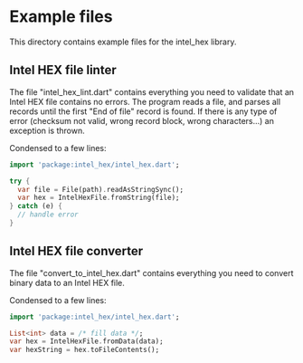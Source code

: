 # Example files

This directory contains example files for the intel_hex library.

## Intel HEX file linter

The file "intel_hex_lint.dart" contains everything you need to validate that
an Intel HEX file contains no errors. The program reads a file, and parses all
records until the first "End of file" record is found. If there is any type of error (checksum not valid, wrong record block, wrong characters...) an exception is thrown.

Condensed to a few lines:
```dart
import 'package:intel_hex/intel_hex.dart';

try {
  var file = File(path).readAsStringSync();
  var hex = IntelHexFile.fromString(file);
} catch (e) {
  // handle error
}
```

## Intel HEX file converter

The file "convert_to_intel_hex.dart" contains everything you need to convert binary data to an Intel HEX file.

Condensed to a few lines:
```dart
import 'package:intel_hex/intel_hex.dart';

List<int> data = /* fill data */;
var hex = IntelHexFile.fromData(data);
var hexString = hex.toFileContents();
```

